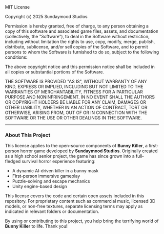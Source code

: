 MIT License

Copyright (c) 2025 Sundaymood Studios

Permission is hereby granted, free of charge, to any person obtaining a copy
of this software and associated game files, assets, and documentation 
(collectively, the "Software"), to deal in the Software without restriction, 
including without limitation the rights to use, copy, modify, merge, publish, 
distribute, sublicense, and/or sell copies of the Software, and to permit 
persons to whom the Software is furnished to do so, subject to the following conditions:

The above copyright notice and this permission notice shall be included in 
all copies or substantial portions of the Software.

THE SOFTWARE IS PROVIDED "AS IS", WITHOUT WARRANTY OF ANY KIND, EXPRESS OR 
IMPLIED, INCLUDING BUT NOT LIMITED TO THE WARRANTIES OF MERCHANTABILITY, 
FITNESS FOR A PARTICULAR PURPOSE AND NONINFRINGEMENT. IN NO EVENT SHALL THE 
AUTHORS OR COPYRIGHT HOLDERS BE LIABLE FOR ANY CLAIM, DAMAGES OR OTHER 
LIABILITY, WHETHER IN AN ACTION OF CONTRACT, TORT OR OTHERWISE, ARISING FROM, 
OUT OF OR IN CONNECTION WITH THE SOFTWARE OR THE USE OR OTHER DEALINGS IN THE SOFTWARE.

---

### About This Project

This license applies to the open-source components of **Bunny Killer**, a first-person horror game developed by **Sundaymood Studios**. Originally created as a high school senior project, the game has since grown into a full-fledged survival horror experience featuring:

- A dynamic AI-driven killer in a bunny mask
- First-person immersive gameplay
- Puzzle-solving and escape mechanics
- Unity engine-based design

This license covers the code and certain open assets included in this repository. For proprietary content such as commercial music, licensed 3D models, or non-free textures, separate licensing terms may apply as indicated in relevant folders or documentation.

By using or contributing to this project, you help bring the terrifying world of **Bunny Killer** to life. Thank you!

